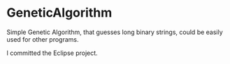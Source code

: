 # GeneticAlgorithm
Simple Genetic Algorithm, that guesses long binary strings, could be easily used for other programs.

I committed the Eclipse project.
